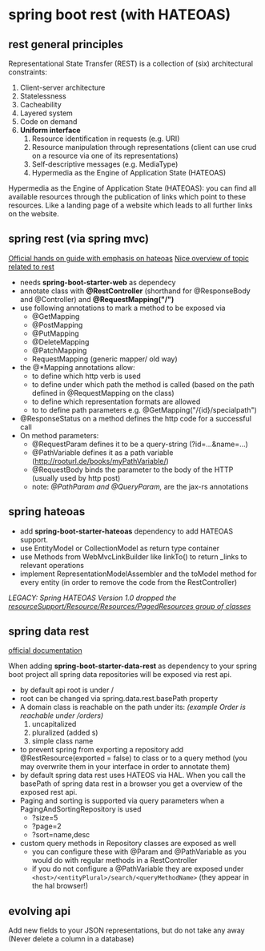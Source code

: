 # spring boot rest (with HATEOAS)

## rest general principles 

Representational State Transfer (REST) is a collection of (six) architectural constraints:

1. Client-server architecture
2. Statelessness
3. Cacheability
4. Layered system
5. Code on demand 
6. **Uniform interface**
     1. Resource identification in requests (e.g. URI)
     2. Resource manipulation through representations (client can use crud on a resource via one of its representations)
     3. Self-descriptive messages (e.g. MediaType)
     4. Hypermedia as the Engine of Application State (HATEOAS)

Hypermedia as the Engine of Application State (HATEOAS): you can find all available resources through the publication of links which point to these resources. Like a landing page of a website which leads to all further links on the website.  


## spring rest (via spring mvc)

[Official hands on guide with emphasis on hateoas](https://spring.io/guides/tutorials/rest/)
[Nice overview of topic related to rest](https://www.baeldung.com/rest-with-spring-series)

- needs **spring-boot-starter-web** as dependecy
- annotate class with **@RestController** (shorthand for @ResponseBody and @Controller) and **@RequestMapping("/")**
- use following annotations to mark a method to be exposed via 
    - @GetMapping
    - @PostMapping
    - @PutMapping
    - @DeleteMapping
    - @PatchMapping
    - RequestMapping (generic mapper/ old way)
- the @*Mapping annotations allow: 
    - to define which http verb is used
    - to define under which path the method is called (based on the path defined in @RequestMapping on the class) 
    - to define which representation formats are allowed
    - to to define path parameters e.g. @GetMapping("/{id}/specialpath")
- @ResponseStatus on a method defines the http code for a successful call
- On method parameters:
    - @RequestParam defines it to be a query-string (?id=...&name=...)
    - @PathVariable defines it as a path variable (http://rooturl.de/books/myPathVariable/)
    - @RequestBody binds the parameter to the body of the HTTP (usually used by http post)
    - note: *@PathParam and @QueryParam,* are the jax-rs annotations

## spring hateoas

- add **spring-boot-starter-hateoas** dependency to add HATEOAS support.
- use EntityModel<T> or CollectionModel<T> as return type container
- use Methods from WebMvcLinkBuilder like linkTo() to return _links to relevant operations
- implement RepresentationModelAssembler and the toModel method for every entity (in order to remove the code from the RestController)

*LEGACY: Spring HATEOAS Version 1.0 dropped the [resourceSupport/Resource/Resources/PagedResources group of classes](https://docs.spring.io/spring-hateoas/docs/current/reference/html/#migrate-to-1.0)*

## spring data rest

[official documentation](https://docs.spring.io/spring-data/rest/docs/current/reference/html/)

When adding **spring-boot-starter-data-rest** as dependency to your spring boot project all spring data repositories will be exposed via rest api.

- by default api root is under /
- root can be changed via spring.data.rest.basePath property
- A domain class is reachable on the path under its: *(example Order is reachable under /orders)*
    1. uncapitalized
    2. pluralized (added s)
    3. simple class name 
- to prevent spring from exporting a repository add @RestResource(exported = false) to class or to a query method (you may overwrite them in your interface in order to annotate them)
- by default spring data rest uses HATEOS via HAL. When you call the basePath of spring data rest in a browser you get a overview of the exposed rest api.
- Paging and sorting is supported via query parameters when a PagingAndSortingRepository is used 
    - ?size=5
    - ?page=2
    - ?sort=name,desc
- custom query methods in Repository classes are exposed as well
    - you can configure these  with @Param and @PathVariable as you would do with regular methods in a RestController 
    - if you do not configure a @PathVariable they are exposed under `<host>/<entityPlural>/search/<queryMethodName>` (they appear in the hal browser!)

## evolving api

Add new fields to your JSON representations, but do not take any away (Never delete a column in a database)